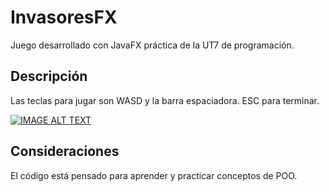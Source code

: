 # InvasoresFX

Juego desarrollado con JavaFX práctica de la UT7 de programación.

## Descripción

Las teclas para jugar son WASD y la barra espaciadora. ESC para terminar.

[![IMAGE ALT TEXT](https://img.youtube.com/vi/V0XqVdQ_BHQ/0.jpg)](https://youtu.be/V0XqVdQ_BHQ "16. InvasoresFX")

## Consideraciones

El código está pensado para aprender y practicar conceptos de POO. 

